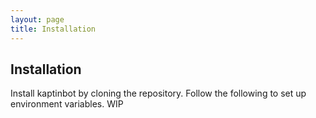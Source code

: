 ```yaml
---
layout: page
title: Installation
---
```


## Installation
Install kaptinbot by cloning the repository. Follow the following to set up environment variables. WIP
